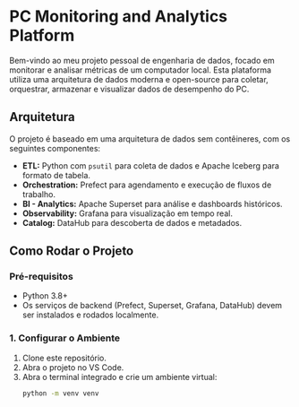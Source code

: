 # PC Monitoring and Analytics Platform

Bem-vindo ao meu projeto pessoal de engenharia de dados, focado em monitorar e analisar métricas de um computador local. Esta plataforma utiliza uma arquitetura de dados moderna e open-source para coletar, orquestrar, armazenar e visualizar dados de desempenho do PC.

## Arquitetura

O projeto é baseado em uma arquitetura de dados sem contêineres, com os seguintes componentes:

- **ETL:** Python com `psutil` para coleta de dados e Apache Iceberg para formato de tabela.
- **Orchestration:** Prefect para agendamento e execução de fluxos de trabalho.
- **BI - Analytics:** Apache Superset para análise e dashboards históricos.
- **Observability:** Grafana para visualização em tempo real.
- **Catalog:** DataHub para descoberta de dados e metadados.

## Como Rodar o Projeto

### Pré-requisitos

- Python 3.8+
- Os serviços de backend (Prefect, Superset, Grafana, DataHub) devem ser instalados e rodados localmente.

### 1. Configurar o Ambiente

1. Clone este repositório.
2. Abra o projeto no VS Code.
3. Abra o terminal integrado e crie um ambiente virtual:
   ```bash
   python -m venv venv